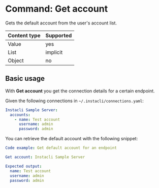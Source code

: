 # Command: Get account

Gets the default account from the user's account list.

| Content type | Supported |
|--------------|-----------|
| Value        | yes       |
| List         | implicit  |
| Object       | no        |

## Basic usage

With **Get account** you get the connection details for a certain endpoint.

Given the following connections in `~/.instacli/connections.yaml`:

```yaml file:connections.yaml
Instacli Sample Server:
  accounts:
    - name: Test account
      username: admin
      password: admin
```

You can retrieve the default account with the following snippet:

```yaml script
Code example: Get default account for an endpoint

Get account: Instacli Sample Server

Expected output:
  name: Test account
  username: admin
  password: admin
```

